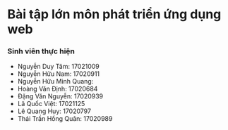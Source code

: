 # Bài tập lớn môn phát triển ứng dụng web
### Sinh viên thực hiện
  - Nguyễn Duy Tâm: 17021009
  - Nguyễn Hữu Nam: 17020911
  - Nguyễn Hữu Minh Quang: 
  - Hoàng Văn Định: 17020684
  - Đặng Văn Nguyễn: 17020939
  - Lã Quốc Việt: 17021125
  - Lê Quang Huy: 17020797
  - Thái Trần Hồng Quân: 17020989
